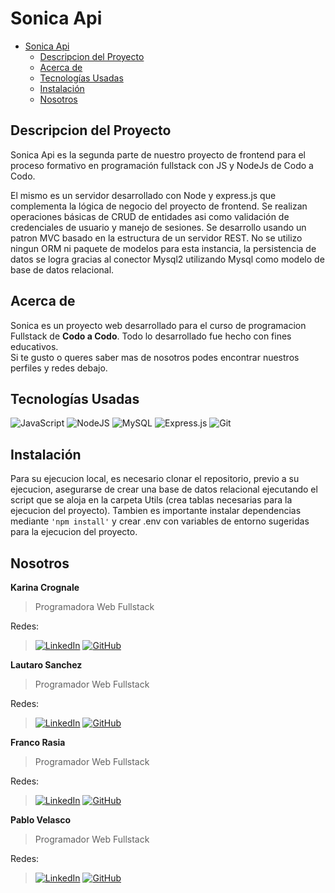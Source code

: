 # Sonica Api
- [Sonica Api](#sonica-api)
  - [Descripcion del Proyecto](#descripcion-del-proyecto)
  - [Acerca de](#acerca-de)
  - [Tecnologías Usadas](#tecnologías-usadas)
  - [Instalación](#instalación)
  - [Nosotros](#nosotros)


## Descripcion del Proyecto
Sonica Api es la segunda parte de nuestro proyecto de frontend para el proceso formativo en programación fullstack con JS y NodeJs de Codo a Codo.

El mismo es un servidor desarrollado con Node y express.js que complementa la lógica de negocio del proyecto de frontend. 
Se realizan operaciones básicas de CRUD de entidades asi como validación de credenciales de usuario y manejo de sesiones.
Se desarrollo usando un patron MVC basado en la estructura de un servidor REST. No se utilizo ningun ORM ni paquete de modelos para esta instancia, la persistencia de datos se logra gracias al conector Mysql2 utilizando Mysql como modelo de base de datos relacional.

## Acerca de
Sonica es un proyecto web desarrollado para el curso de programacion Fullstack de **Codo a Codo**. Todo lo desarrollado fue hecho con fines educativos.  
Si te gusto o queres saber mas de nosotros podes encontrar nuestros perfiles y redes debajo.

## Tecnologías Usadas
![JavaScript](https://img.shields.io/badge/javascript-%23323330.svg?style=for-the-badge&logo=javascript&logoColor=%23F7DF1E)
![NodeJS](https://img.shields.io/badge/node.js-6DA55F?style=for-the-badge&logo=node.js&logoColor=white)
![MySQL](https://img.shields.io/badge/mysql-4479A1.svg?style=for-the-badge&logo=mysql&logoColor=white)
![Express.js](https://img.shields.io/badge/express.js-%23404d59.svg?style=for-the-badge&logo=express&logoColor=%2361DAFB)
![Git](https://img.shields.io/badge/git-%23F05033.svg?style=for-the-badge&logo=git&logoColor=white)

## Instalación
Para su ejecucion local, es necesario clonar el repositorio, previo a su ejecucion, asegurarse de crear una base de datos relacional ejecutando el script que se aloja en la carpeta Utils (crea tablas necesarias para la ejecucion del proyecto). Tambien es importante instalar dependencias mediante <code>'npm install'</code> y crear .env con variables de entorno sugeridas para la ejecucion del proyecto.

## Nosotros
**Karina Crognale**

>Programadora Web Fullstack  

Redes:

>[![LinkedIn](https://img.shields.io/badge/linkedin-%230077B5.svg?style=for-the-badge&logo=linkedin&logoColor=white)](https://www.linkedin.com/in/karina-karen-crognale/)
[![GitHub](https://img.shields.io/badge/github-%23121011.svg?style=for-the-badge&logo=github&logoColor=white)](https://github.com/karinacrognale)

**Lautaro Sanchez**

>Programador Web Fullstack  

Redes:
>[![LinkedIn](https://img.shields.io/badge/linkedin-%230077B5.svg?style=for-the-badge&logo=linkedin&logoColor=white)](https://www.linkedin.com/in/germanlautarosanchezmdz/)
[![GitHub](https://img.shields.io/badge/github-%23121011.svg?style=for-the-badge&logo=github&logoColor=white)](https://github.com/n75770)

**Franco Rasia**

>Programador Web Fullstack  

Redes:
>[![LinkedIn](https://img.shields.io/badge/linkedin-%230077B5.svg?style=for-the-badge&logo=linkedin&logoColor=white)](https://www.linkedin.com/in/francorasia/)
[![GitHub](https://img.shields.io/badge/github-%23121011.svg?style=for-the-badge&logo=github&logoColor=white)](https://github.com/FraNkoRasia)

**Pablo Velasco**
>Programador Web Fullstack  

Redes:
>[![LinkedIn](https://img.shields.io/badge/linkedin-%230077B5.svg?style=for-the-badge&logo=linkedin&logoColor=white)](https://www.linkedin.com/in/pablo-r-velasco/)
[![GitHub](https://img.shields.io/badge/github-%23121011.svg?style=for-the-badge&logo=github&logoColor=white)](https://github.com/Pablo-r-stack)